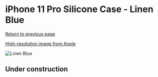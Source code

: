 # iPhone 11 Pro Silicone Case - Linen Blue

[Return to previous page](/iphone_11)

[High-resolution image from Apple](https://store.storeimages.cdn-apple.com/8756/as-images.apple.com/is/MY172?wid=4500&hei=4500&fmt=png)

<div style="width: 512px"><img src="/almost_uncompressed/MY172.webp" alt="Linen Blue"></div>

## Under construction
